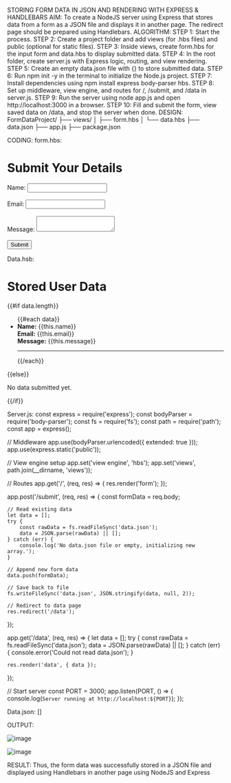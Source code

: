 STORING FORM DATA IN JSON AND RENDERING WITH EXPRESS & HANDLEBARS
AIM:
To create a NodeJS server using Express that stores data from a form as a JSON file and displays it in another page. The redirect page should be prepared using Handlebars.
ALGORITHM:
STEP 1: Start the process.
STEP 2: Create a project folder and add views (for .hbs files) and public (optional for static files).
STEP 3: Inside views, create form.hbs for the input form and data.hbs to display submitted data.
STEP 4: In the root folder, create server.js with Express logic, routing, and view rendering.
STEP 5: Create an empty data.json file with {} to store submitted data.
STEP 6: Run npm init -y in the terminal to initialize the Node.js project.
STEP 7: Install dependencies using npm install express body-parser hbs.
STEP 8: Set up middleware, view engine, and routes for /, /submit, and /data in server.js.
STEP 9: Run the server using node app.js and open http://localhost:3000 in a browser.
STEP 10: Fill and submit the form, view saved data on /data, and stop the server when done.
DESIGN:
 FormDataProject/ ├── views/ │   ├── form.hbs │   └── data.hbs ├── data.json ├── app.js ├── package.json 

CODING:
form.hbs:
<!DOCTYPE html>
<html>
<head>
    <title>Form Submission</title>
</head>
<body>
    <h1>Submit Your Details</h1>
    <form action="/submit" method="POST">
        <label>Name: <input type="text" name="name" required></label><br><br>
        <label>Email: <input type="email" name="email" required></label><br><br>
        <label>Message: <textarea name="message" required></textarea></label><br><br>
        <button type="submit">Submit</button>
    </form>
</body>
</html>


Data.hsb:
<!DOCTYPE html>
<html>
<head>
    <title>Submitted Data</title>
</head>
<body>
    <h1>Stored User Data</h1>
    {{#if data.length}}
        <ul>
        {{#each data}}
            <li>
                <strong>Name:</strong> {{this.name}} <br>
                <strong>Email:</strong> {{this.email}} <br>
                <strong>Message:</strong> {{this.message}}
                <hr>
            </li>
        {{/each}}
        </ul>
    {{else}}
        <p>No data submitted yet.</p>
    {{/if}}
</body>
</html>

Server.js:
const express = require('express');
const bodyParser = require('body-parser');
const fs = require('fs');
const path = require('path');
const app = express();

// Middleware
app.use(bodyParser.urlencoded({ extended: true }));
app.use(express.static('public'));

// View engine setup
app.set('view engine', 'hbs');
app.set('views', path.join(__dirname, 'views'));

// Routes
app.get('/', (req, res) => {
    res.render('form');
});

app.post('/submit', (req, res) => {
    const formData = req.body;

    // Read existing data
    let data = [];
    try {
        const rawData = fs.readFileSync('data.json');
        data = JSON.parse(rawData) || [];
    } catch (err) {
        console.log('No data.json file or empty, initializing new array.');
    }

    // Append new form data
    data.push(formData);

    // Save back to file
    fs.writeFileSync('data.json', JSON.stringify(data, null, 2));

    // Redirect to data page
    res.redirect('/data');
});

app.get('/data', (req, res) => {
    let data = [];
    try {
        const rawData = fs.readFileSync('data.json');
        data = JSON.parse(rawData) || [];
    } catch (err) {
        console.error('Could not read data.json');
    }

    res.render('data', { data });
});

// Start server
const PORT = 3000;
app.listen(PORT, () => {
    console.log(`Server running at http://localhost:${PORT}`);
});


Data.json:
[]

OUTPUT:


![image](https://github.com/user-attachments/assets/529e8a06-3309-4d39-93e2-8c4973770bd6)

![image](https://github.com/user-attachments/assets/f11cdf96-77ba-4888-96cd-7b1a12d3ec2c)














RESULT:
Thus, the form data was successfully stored in a JSON file and displayed using Handlebars in another page using NodeJS and Express
